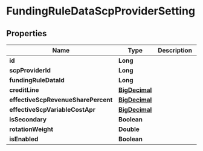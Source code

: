 
# FundingRuleDataScpProviderSetting

## Properties
Name | Type | Description | Notes
------------ | ------------- | ------------- | -------------
**id** | **Long** |  | 
**scpProviderId** | **Long** |  | 
**fundingRuleDataId** | **Long** |  | 
**creditLine** | [**BigDecimal**](BigDecimal.md) |  | 
**effectiveScpRevenueSharePercent** | [**BigDecimal**](BigDecimal.md) |  | 
**effectiveScpVariableCostApr** | [**BigDecimal**](BigDecimal.md) |  | 
**isSecondary** | **Boolean** |  | 
**rotationWeight** | **Double** |  | 
**isEnabled** | **Boolean** |  | 



